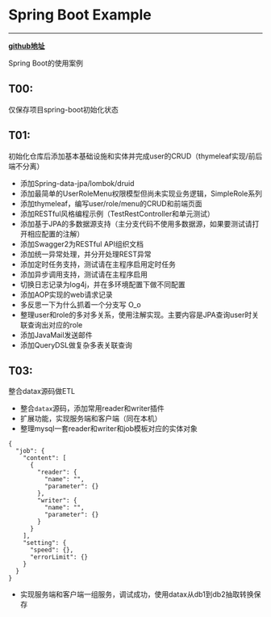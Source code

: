 # Spring Boot Example

---

**[github地址](https://github.com/JesseyGone/project-dev)**

Spring Boot的使用案例

## T00: 
仅保存项目spring-boot初始化状态

## T01: 
初始化仓库后添加基本基础设施和实体并完成user的CRUD（thymeleaf实现/前后端不分离）
- 添加Spring-data-jpa/lombok/druid
- 添加最简单的UserRoleMenu权限模型但尚未实现业务逻辑，SimpleRole系列
- 添加thymeleaf，编写user/role/menu的CRUD和前端页面
- 添加RESTful风格编程示例（TestRestController和单元测试）
- 添加基于JPA的多数据源支持（主分支代码不使用多数据源，如果要测试请打开相应配置的注解）
- 添加Swagger2为RESTful API组织文档
- 添加统一异常处理，并分开处理REST异常
- 添加定时任务支持，测试请在主程序启用定时任务
- 添加异步调用支持，测试请在主程序启用
- 切换日志记录为log4j，并在多环境配置下做不同配置
- 添加AOP实现的web请求记录
- 多反思一下为什么抓着一个分支写 O_o
- 整理user和role的多对多关系，使用注解实现。主要内容是JPA查询user时关联查询出对应的role
- 添加JavaMail发送邮件
- 添加QueryDSL做复杂多表关联查询

## T03: 
整合datax源码做ETL
- 整合`datax`源码，添加常用reader和writer插件
- 扩展功能，实现服务端和客户端（同在本机）
- 整理mysql一套reader和writer和job模板对应的实体对象
```
{
  "job": {
    "content": [
      {
        "reader": {
          "name": "",
          "parameter": {}
        },
        "writer": {
          "name": "",
          "parameter": {}
        }
      }
    ],
    "setting": {
      "speed": {},
      "errorLimit": {}
    }
  }
}
```
- 实现服务端和客户端一组服务，调试成功，使用datax从db1到db2抽取转换保存
